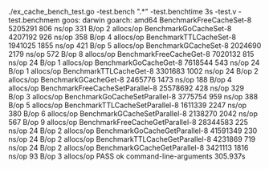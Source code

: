 

./ex_cache_bench_test.go -test.bench ".*" -test.benchtime 3s -test.v -test.benchmem
goos: darwin
goarch: amd64
BenchmarkFreeCacheSet-8           	 5205291	       806 ns/op	     331 B/op	       2 allocs/op
BenchmarkGoCacheSet-8             	 4207192	       926 ns/op	     358 B/op	       4 allocs/op
BenchmarkTTLCacheSet-8            	 1941025	      1855 ns/op	     421 B/op	       5 allocs/op
BenchmarkGCacheSet-8              	 2024690	      2179 ns/op	     572 B/op	       8 allocs/op
BenchmarkFreeCacheGet-8           	 7020132	       815 ns/op	      24 B/op	       1 allocs/op
BenchmarkGoCacheGet-8             	 7618544	       543 ns/op	      24 B/op	       1 allocs/op
BenchmarkTTLCacheGet-8            	 3301683	      1002 ns/op	      24 B/op	       2 allocs/op
BenchmarkGCacheGet-8              	 2465776	      1473 ns/op	     188 B/op	       4 allocs/op
BenchmarkFreeCacheSetParallel-8   	25578692	       428 ns/op	     329 B/op	       3 allocs/op
BenchmarkGoCacheSetParallel-8     	 3775754	       959 ns/op	     388 B/op	       5 allocs/op
BenchmarkTTLCacheSetParallel-8    	 1611339	      2247 ns/op	     380 B/op	       6 allocs/op
BenchmarkGCacheSetParallel-8      	 2138270	      2042 ns/op	     567 B/op	       9 allocs/op
BenchmarkFreeCacheGetParallel-8   	28344583	       225 ns/op	      24 B/op	       2 allocs/op
BenchmarkGoCacheGetParallel-8     	41591349	       230 ns/op	      24 B/op	       2 allocs/op
BenchmarkTTLCacheGetParallel-8    	 4231869	       719 ns/op	      24 B/op	       2 allocs/op
BenchmarkGCacheGetParallel-8      	 3421113	      1816 ns/op	      93 B/op	       3 allocs/op
PASS
ok  	command-line-arguments	305.937s
